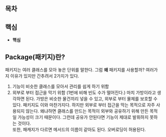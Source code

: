 ## 목차

## 핵심
- **핵심**

## Package(패키지)란?
패키지는 여러 클래스를 모아 놓은 단위를 말한다. 그럼 **왜** 패키지를 사용할까? 여러가지 이유가 있지만 간추려서 2가지가 있다.<br>
1. 기능이 비슷한 클래스를 모아서 관리를 쉽게 하기 위함
2. 외부로 부터 접근을 막기 위함 (1번에 비해 빈도 수가 떨어진다.)
마치 가방이라고 생각하면 된다. 가방은 비슷한 물건끼리 넣을 수 있고, 외부로 부터 물체를 보호할 수 있다. 패키지도 이와 마찬가지다. 하지만 외부로 부터 접근을 막는 목적으로 자주 사용되지 않는다. 왜냐하면 클래스를 만드는 목적이 외부와 공유하기 위해 만든 목적일 가능성이 크기 때문이다. 그런데 공유가 안된다면 기능이 제대로 발휘하지 못하는 것이다.<br>
또한, 패캐지가 다르면 메서드의 이름이 같아도 된다. 오버로딩이 허용된다. 

